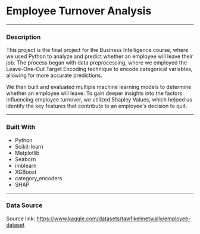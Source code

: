 # Employee Turnover Analysis

---
### Description
This project is the final project for the Business Intelligence course, where we used Python to analyze and predict whether an employee will leave their job. The process began with data preprocessing, where we employed the Leave-One-Out Target Encoding technique to encode categorical variables, allowing for more accurate predictions.

We then built and evaluated multiple machine learning models to determine whether an employee will leave. To gain deeper insights into the factors influencing employee turnover, we utilized Shapley Values, which helped us identify the key features that contribute to an employee's decision to quit.

---
### Built With

- Python 
- Scikit-learn
- Matplotlib
- Seaborn
- imblearn
- XGBoost
- category_encoders
- SHAP

---
### Data Source
Source link: https://www.kaggle.com/datasets/tawfikelmetwally/employee-dataset
